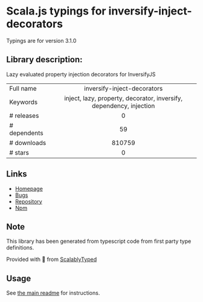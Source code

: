 
# Scala.js typings for inversify-inject-decorators

Typings are for version 3.1.0

## Library description:
Lazy evaluated property injection decorators for InversifyJS

|                    |                 |
| ------------------ | :-------------: |
| Full name          | inversify-inject-decorators |
| Keywords           | inject, lazy, property, decorator, inversify, dependency, injection |
| # releases         | 0 |
| # dependents       | 59 |
| # downloads        | 810759 |
| # stars            | 0 |

## Links
- [Homepage](https://github.com/inversify/inversify-inject-decorators#readme)
- [Bugs](https://github.com/inversify/inversify-inject-decorators/issues)
- [Repository](https://github.com/inversify/inversify-inject-decorators)
- [Npm](https://www.npmjs.com/package/inversify-inject-decorators)
    


## Note
This library has been generated from typescript code from first party type definitions.

Provided with :purple_heart: from [ScalablyTyped](https://github.com/oyvindberg/ScalablyTyped)

## Usage
See [the main readme](../../readme.md) for instructions.


